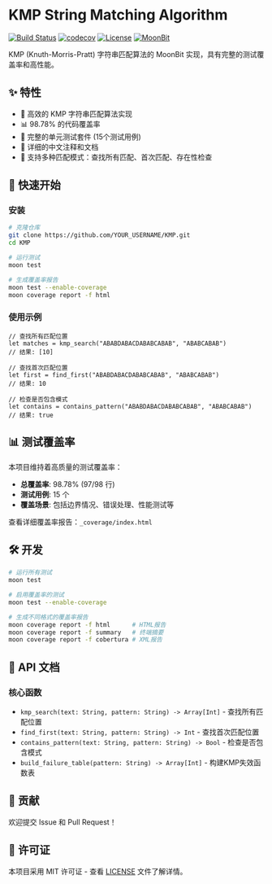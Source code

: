 # KMP String Matching Algorithm

[![Build Status](https://img.shields.io/github/actions/workflow/status/YOUR_USERNAME/KMP/ci.yml)](https://github.com/YOUR_USERNAME/KMP/actions) [![codecov](https://codecov.io/gh/YOUR_USERNAME/KMP/branch/main/graph/badge.svg)](https://codecov.io/gh/YOUR_USERNAME/KMP) [![License](https://img.shields.io/badge/license-MIT-blue)](./LICENSE) [![MoonBit](https://img.shields.io/badge/MoonBit-0.1.0-orange)](https://www.moonbitlang.com/)

KMP (Knuth-Morris-Pratt) 字符串匹配算法的 MoonBit 实现，具有完整的测试覆盖率和高性能。

## ✨ 特性

- 🚀 高效的 KMP 字符串匹配算法实现
- 📊 98.78% 的代码覆盖率
- 🧪 完整的单元测试套件 (15个测试用例)
- 📝 详细的中文注释和文档
- 🔧 支持多种匹配模式：查找所有匹配、首次匹配、存在性检查

## 🚀 快速开始

### 安装

```bash
# 克隆仓库
git clone https://github.com/YOUR_USERNAME/KMP.git
cd KMP

# 运行测试
moon test

# 生成覆盖率报告
moon test --enable-coverage
moon coverage report -f html
```

### 使用示例

```moonbit
// 查找所有匹配位置
let matches = kmp_search("ABABDABACDABABCABAB", "ABABCABAB")
// 结果: [10]

// 查找首次匹配位置
let first = find_first("ABABDABACDABABCABAB", "ABABCABAB")
// 结果: 10

// 检查是否包含模式
let contains = contains_pattern("ABABDABACDABABCABAB", "ABABCABAB")
// 结果: true
```

## 📊 测试覆盖率

本项目维持着高质量的测试覆盖率：

- **总覆盖率**: 98.78% (97/98 行)
- **测试用例**: 15 个
- **覆盖场景**: 包括边界情况、错误处理、性能测试等

查看详细覆盖率报告：`_coverage/index.html`

## 🛠️ 开发

```bash
# 运行所有测试
moon test

# 启用覆盖率的测试
moon test --enable-coverage

# 生成不同格式的覆盖率报告
moon coverage report -f html      # HTML报告
moon coverage report -f summary   # 终端摘要
moon coverage report -f cobertura # XML报告
```

## 📝 API 文档

### 核心函数

- `kmp_search(text: String, pattern: String) -> Array[Int]` - 查找所有匹配位置
- `find_first(text: String, pattern: String) -> Int` - 查找首次匹配位置
- `contains_pattern(text: String, pattern: String) -> Bool` - 检查是否包含模式
- `build_failure_table(pattern: String) -> Array[Int]` - 构建KMP失效函数表

## 🤝 贡献

欢迎提交 Issue 和 Pull Request！

## 📄 许可证

本项目采用 MIT 许可证 - 查看 [LICENSE](LICENSE) 文件了解详情。